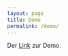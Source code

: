 ```yaml
---
layout: page
title: Demo
permalink: /demo/
---
```


Der [Link](http://pcai042.informatik.uni-leipzig.de/~na17b/thw) zur Demo.

